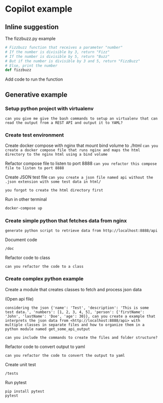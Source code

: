 # Copilot example

## Inline suggestion

The fizzbuzz.py example

```python
# Fizzbuzz function that receives a parameter "number"
# If the number is divisible by 3, return "Fizz"
# If the number is divisible by 5, return "Buzz"
# But if the number is divisible by 3 and 5, return "FizzBuzz"
# Else, print the number
def fizzbuzz
```

Add code to run the function

## Generative example

### Setup python project with virtualenv

```can you give me give the bash commands to setup an virtualenv that can read the output from a REST API and output it to YAML?```

### Create test environment

Create docker compose with nginx that mount bind volume to ./html
```can you create a docker compose file that runs nginx and maps the html directory to the nginx html using a bind volume```

Refactor compose file to listen to port 8888
```can you refactor this compose file to listen to port 8888```

Create JSON test file
```can you create a json file named api without the .json extension with some test data in html/```

```you forgot to create the html directory first```

Run in other terminal

```bash
docker-compose up
```

### Create simple python that fetches data from nginx

```generate python script to retrieve data from http://localhost:8888/api```

Document code

```/doc```

Refactor code to class

```can you refactor the code to a class```

### Create complex python example

Create a module that creates classes to fetch and process json data

(Open api file)

```considering the json {'name': 'Test', 'description': 'This is some test data.', 'numbers': [1, 2, 3, 4, 5], 'person': {'firstName': 'John', 'lastName': 'Doe', 'age': 30}}, can you create a example that interprets the json data from <http://localhost:8888/api> with multiple classes in separate files and how to organize them in a python module named get_some_api_output```

```can you include the commands to create the files and folder structure?```

Refactor code to convert output to yaml

```can you refactor the code to convert the output to yaml```

Create unit test

```/tests```

Run pytest

```shell
pip install pytest
pytest
```
